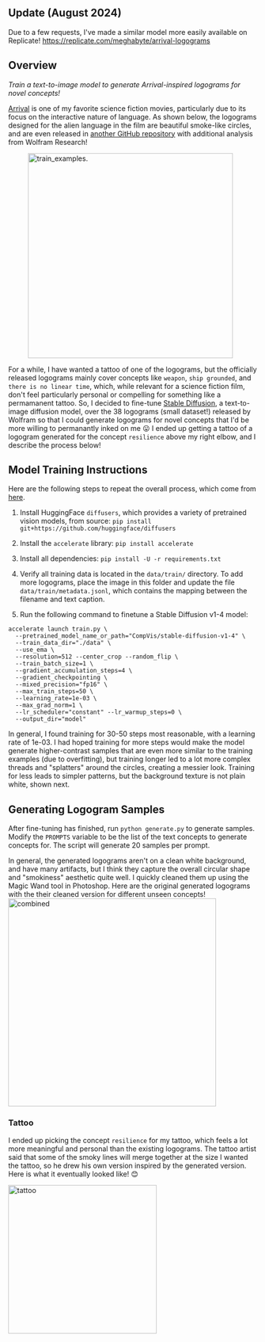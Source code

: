 ## Update (August 2024)

Due to a few requests, I've made a similar model more easily available on Replicate! https://replicate.com/meghabyte/arrival-logograms 


## Overview
*Train a text-to-image model to generate Arrival-inspired logograms for novel concepts!*

[Arrival](https://en.wikipedia.org/wiki/Arrival_(film)) is one of my favorite science fiction movies, particularly due to its focus on the interactive nature of language. As shown below, the logograms designed for the alien language in the film are beautiful smoke-like circles, and are even released in [another GitHub repository](https://github.com/WolframResearch/Arrival-Movie-Live-Coding) with additional analysis from Wolfram Research! 

<figure>
  <img
  width="414"
  src="https://user-images.githubusercontent.com/5402873/218632617-45b4623b-c93f-4898-a617-41310d8021a5.png"
  alt="train_examples.">
</figure>

For a while, I have wanted a tattoo of one of the logograms, but the officially released logograms mainly cover concepts like `weapon`, `ship grounded`, and `there is no linear time`, which, while relevant for a science fiction film, don't feel particularly personal or compelling for something like a permamanent tattoo.  So, I decided to fine-tune [Stable Diffusion](https://huggingface.co/spaces/stabilityai/stable-diffusion), a text-to-image diffusion model, over the 38 logograms (small dataset!) released by Wolfram so that I could generate logograms for novel concepts that I'd be more willing to permanantly inked on me :stuck_out_tongue: I ended up getting a tattoo of a logogram generated for the concept `resilience` above my right elbow, and I describe the process below!

## Model Training Instructions
Here are the following steps to repeat the overall process, which come from [here](https://huggingface.co/docs/diffusers/training/text2image). 

1. Install HuggingFace `diffusers`, which provides a variety of pretrained vision models, from source: `pip install git+https://github.com/huggingface/diffusers`

2. Install the `accelerate` library: `pip install accelerate`

3. Install all dependencies: `pip install -U -r requirements.txt`

4. Verify all training data is located in the `data/train/` directory. To add more logograms, place the image in this folder and update the file `data/train/metadata.jsonl`, which contains the mapping between the filename and text caption. 


5. Run the following command to finetune a Stable Diffusion v1-4 model: 

```
accelerate launch train.py \
  --pretrained_model_name_or_path="CompVis/stable-diffusion-v1-4" \
  --train_data_dir="./data" \
  --use_ema \
  --resolution=512 --center_crop --random_flip \
  --train_batch_size=1 \
  --gradient_accumulation_steps=4 \
  --gradient_checkpointing \
  --mixed_precision="fp16" \
  --max_train_steps=50 \
  --learning_rate=1e-03 \
  --max_grad_norm=1 \
  --lr_scheduler="constant" --lr_warmup_steps=0 \
  --output_dir="model"
  ```

In general, I found training for 30-50 steps most reasonable, with a learning rate of 1e-03. I had hoped training for more steps would make the model generate higher-contrast samples that are even more similar to the training examples (due to overfitting), but training longer led to a lot more complex threads and "splatters" around the circles, creating a messier look. Training for less leads to simpler patterns, but the background texture is not plain white, shown next.   

## Generating Logogram Samples
After fine-tuning has finished, run `python generate.py` to generate samples. Modify the `PROMPTS` variable to be the list of the text concepts to generate concepts for. The script will generate 20 samples per prompt. 

In general, the generated logograms aren't on a clean white background, and have many artifacts, but I think they capture the overall circular shape and "smokiness" aesthetic quite well. I quickly cleaned them up using the Magic Wand tool in Photoshop. Here are the original generated logograms with the their cleaned version for different  unseen concepts!     
<img width="420" alt="combined" src="https://user-images.githubusercontent.com/5402873/218630765-00e91c7b-8d8d-419c-b814-ba969fbd1a9f.png">

### Tattoo
I ended up picking the concept ``resilience`` for my tattoo, which feels a lot more meaningful and personal than the existing logograms. The tattoo artist said that some of the smoky lines will merge together at the size I wanted the tattoo, so he drew his own version inspired by the generated version. Here is what it eventually looked like! :blush:


<img width="300" alt="tattoo" src="https://user-images.githubusercontent.com/5402873/218891039-ba2f17a0-8cee-44d8-8e5d-d6fce445d853.png">




